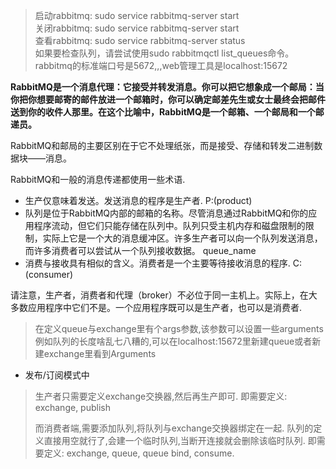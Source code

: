 > 启动rabbitmq: sudo service rabbitmq-server start  
> 关闭rabbitmq: sudo service rabbitmq-server start  
> 查看rabbitmq: sudo service rabbitmq-server status  
> 如果要检查队列，请尝试使用sudo rabbitmqctl list_queues命令。  
> rabbitmq的标准端口号是5672,,,web管理工具是localhost:15672



**RabbitMQ是一个消息代理：它接受并转发消息。你可以把它想象成一个邮局：当你把你想要邮寄的邮件放进一个邮箱时，你可以确定邮差先生或女士最终会把邮件送到你的收件人那里。在这个比喻中，RabbitMQ是一个邮箱、一个邮局和一个邮递员。**

RabbitMQ和邮局的主要区别在于它不处理纸张，而是接受、存储和转发二进制数据块——消息。  

RabbitMQ和一般的消息传递都使用一些术语.   
  
- 生产仅意味着发送。发送消息的程序是生产者. P:(product)
- 队列是位于RabbitMQ内部的邮箱的名称。尽管消息通过RabbitMQ和你的应用程序流动，但它们只能存储在队列中。队列只受主机内存和磁盘限制的限制，实际上它是一个大的消息缓冲区。许多生产者可以向一个队列发送消息，而许多消费者可以尝试从一个队列接收数据。 queue_name   
- 消费与接收具有相似的含义。消费者是一个主要等待接收消息的程序. C:(consumer)

请注意，生产者，消费者和代理（broker）不必位于同一主机上。实际上，在大多数应用程序中它们不是。一个应用程序既可以是生产者，也可以是消费者.  


> 在定义queue与exchange里有个args参数,该参数可以设置一些arguments例如队列的长度啥乱七八糟的,可以在localhost:15672里新建queue或者新建exchange里看到Arguments  

- 发布/订阅模式中  
> 生产者只需要定义exchange交换器,然后再生产即可. 即需要定义: exchange, publish 
>   
> 而消费者端,需要添加队列,将队列与exchange交换器绑定在一起. 队列的定义直接用空就行了,会建一个临时队列,当断开连接就会删除该临时队列. 即需要定义: exchange, queue, queue bind, consume.  






